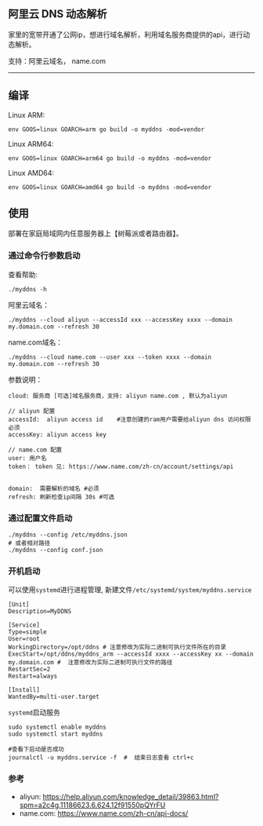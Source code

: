 ## 阿里云 DNS 动态解析

家里的宽带开通了公网ip，想进行域名解析，利用域名服务商提供的api，进行动态解析。 

支持：阿里云域名， name.com


--------------------------

## 编译

Linux ARM:

```
env GOOS=linux GOARCH=arm go build -o myddns -mod=vendor 
```

Linux ARM64: 

```
env GOOS=linux GOARCH=arm64 go build -o myddns -mod=vendor 
```

Linux AMD64: 

```
env GOOS=linux GOARCH=amd64 go build -o myddns -mod=vendor 
```


## 使用

部署在家庭局域网内任意服务器上【树莓派或者路由器】。

### 通过命令行参数启动

查看帮助:

```
./myddns -h
```

阿里云域名：

```
./myddns --cloud aliyun --accessId xxx --accessKey xxxx --domain my.domain.com --refresh 30
```

name.com域名：

```
./myddns --cloud name.com --user xxx --token xxxx --domain my.domain.com --refresh 30
```

参数说明：

```
cloud: 服务商 [可选]域名服务商，支持: aliyun name.com , 默认为aliyun

// aliyun 配置
accessId:  aliyun access id    #注意创建的ram用户需要给aliyun dns 访问权限 必须
accessKey: aliyun access key 

// name.com 配置
user: 用户名
token： token 见: https://www.name.com/zh-cn/account/settings/api


domain:  需要解析的域名 #必须
refresh: 刷新检查ip间隔 30s #可选

```

### 通过配置文件启动


```
./myddns --config /etc/myddns.json 
# 或者相对路径
./myddns --config conf.json 
```

### 开机启动

可以使用`systemd`进行进程管理, 新建文件`/etc/systemd/system/myddns.service`
  
```
[Unit]
Description=MyDDNS

[Service]
Type=simple
User=root
WorkingDirectory=/opt/ddns # 注意修改为实际二进制可执行文件所在的目录
ExecStart=/opt/ddns/myddns_arm --accessId xxxx --accessKey xx --domain my.domain.com #  注意修改为实际二进制可执行文件的路径
RestartSec=2
Restart=always

[Install]
WantedBy=multi-user.target
```

`systemd`启动服务

```
sudo systemctl enable myddns
sudo systemctl start myddns

#查看下启动是否成功
journalctl -u myddns.service -f  #  结束日志查看 ctrl+c
```

### 参考

- aliyun: https://help.aliyun.com/knowledge_detail/39863.html?spm=a2c4g.11186623.6.624.12f91550pQYrFU
- name.com: https://www.name.com/zh-cn/api-docs/
